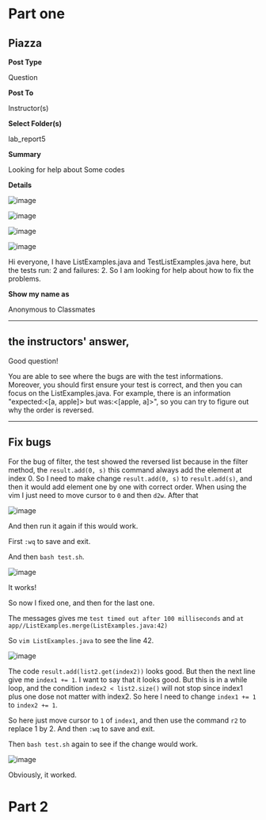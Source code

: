 # Part one

## Piazza

**Post Type**

Question

**Post To**

Instructor(s)

**Select Folder(s)**

lab_report5

**Summary**

Looking for help about Some codes

**Details**

![image](https://github.com/Klein-Shen/Lab5/assets/165833763/f0913c0b-e60f-4a1b-84d3-6cab31526a2a)

![image](https://github.com/Klein-Shen/Lab5/assets/165833763/ef7a132c-75ca-4af7-9659-242bfaf59428)

![image](https://github.com/Klein-Shen/Lab5/assets/165833763/e448d2d0-194a-4e2e-83fe-7fa1c5221862)

![image](https://github.com/Klein-Shen/Lab5/assets/165833763/0698d58d-9346-4630-8e29-126f3ae38d91)

Hi everyone, I have ListExamples.java  and TestListExamples.java here, but the tests run: 2 and failures: 2. So I am looking for help about how to fix the problems.

**Show my name as**

Anonymous to Classmates

---

## the instructors' answer,

Good question!

You are able to see where the bugs are with the test informations. Moreover, you should first ensure your test is correct, and then you can focus on the ListExamples.java.
For example, there is an information "expected:<[a, apple]> but was:<[apple, a]>", so you can try to figure out why the order is reversed.

---

## Fix bugs

For the bug of filter, the test showed the reversed list because in the filter method, the  `result.add(0, s)` this command always add the element at index 0.
So I need to make change `result.add(0, s)` to `result.add(s)`, and then it would add element one by one with correct order. When using the vim I just need to move cursor to `0` and then `d2w`. After that 

![image](https://github.com/Klein-Shen/Lab5/assets/165833763/1a9c8759-499b-4934-a4f4-5bb3bb6b5b00)

And then run it again if this would work.

First `:wq` to save and exit.

And then `bash test.sh`.

![image](https://github.com/Klein-Shen/Lab5/assets/165833763/bf4c4984-e970-4416-bc74-b430a13fc742)

It works!

So now I fixed one, and then for the last one.

The messages gives me `test timed out after 100 milliseconds` and `at app//ListExamples.merge(ListExamples.java:42)`

So `vim ListExamples.java` to see the line 42.

![image](https://github.com/Klein-Shen/Lab5/assets/165833763/6530c274-5836-43e7-884b-68717f3af448)

The code `result.add(list2.get(index2))` looks good. But then the next line give me `index1 += 1`. I want to say that it looks good. But this is in a while loop, and the condition `index2 < list2.size()` will not stop since index1 plus one dose not matter with index2. So here I need to change `index1 += 1` to `index2 += 1`.

So here just move cursor to `1` of `index1`, and then use the command `r2` to replace 1 by 2. And then `:wq` to save and exit.

Then `bash test.sh` again to see if the change would work.

![image](https://github.com/Klein-Shen/Lab5/assets/165833763/d1e7c83b-715d-4026-a2a4-66eafb3af6ab)

Obviously, it worked.

# Part 2


